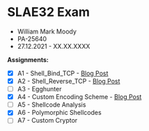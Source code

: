 # SLAE32 Exam
- William Mark Moody
- PA-25640
- 27.12.2021 - XX.XX.XXXX

**Assignments:**
- [x] A1 - Shell_Bind_TCP - [Blog Post](https://williammoody.com/slae32/1)
- [x] A2 - Shell_Reverse_TCP - [Blog Post](https://williammoody.com/slae32/2)
- [ ] A3 - Egghunter
- [x] A4 - Custom Encoding Scheme - [Blog Post](https://williammoody.com/slae32/4)
- [ ] A5 - Shellcode Analysis
- [x] A6 - Polymorphic Shellcodes
- [ ] A7 - Custom Cryptor

